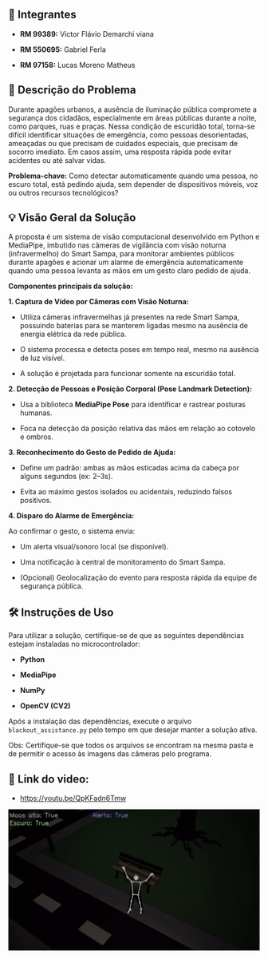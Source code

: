 ## 👤 Integrantes

- **RM 99389:** Victor Flávio Demarchi viana

- **RM 550695:** Gabriel Ferla

- **RM 97158:** Lucas Moreno Matheus

## 🧩 Descrição do Problema
Durante apagões urbanos, a ausência de iluminação pública compromete a segurança dos cidadãos, especialmente em áreas públicas durante a noite, como parques, ruas e praças. Nessa condição de escuridão total, torna-se difícil identificar situações de emergência, como pessoas desorientadas, ameaçadas ou que precisam de cuidados especiais, que precisam de socorro imediato. Em casos assim, uma resposta rápida pode evitar acidentes ou até salvar vidas.

**Problema-chave:** Como detectar automaticamente quando uma pessoa, no escuro total, está pedindo ajuda, sem depender de dispositivos móveis, voz ou outros recursos tecnológicos?

## 💡 Visão Geral da Solução
A proposta é um sistema de visão computacional desenvolvido em Python e MediaPipe, imbutido nas câmeras de vigilância com visão noturna (infravermelho) do Smart Sampa, para monitorar ambientes públicos durante apagões e acionar um alarme de emergência automaticamente quando uma pessoa levanta as mãos em um gesto claro pedido de ajuda.

**Componentes principais da solução:**

**1. Captura de Vídeo por Câmeras com Visão Noturna:**

* Utiliza câmeras infravermelhas já presentes na rede Smart Sampa, possuindo baterias para se manterem ligadas mesmo na ausência de energia elétrica da rede pública.

* O sistema processa e detecta poses em tempo real, mesmo na ausência de luz visível.

* A solução é projetada para funcionar somente na escuridão total.

**2. Detecção de Pessoas e Posição Corporal (Pose Landmark Detection):**

* Usa a biblioteca **MediaPipe Pose** para identificar e rastrear posturas humanas.

* Foca na detecção da posição relativa das mãos em relação ao cotovelo e ombros.

**3. Reconhecimento do Gesto de Pedido de Ajuda:**

* Define um padrão: ambas as mãos esticadas acima da cabeça por alguns segundos (ex: 2–3s).

* Evita ao máximo gestos isolados ou acidentais, reduzindo falsos positivos.

**4. Disparo do Alarme de Emergência:**

Ao confirmar o gesto, o sistema envia:

* Um alerta visual/sonoro local (se disponível).

* Uma notificação à central de monitoramento do Smart Sampa.

* (Opcional) Geolocalização do evento para resposta rápida da equipe de segurança pública.

## 🛠️ Instruções de Uso
Para utilizar a solução, certifique-se de que as seguintes dependências estejam instaladas no microcontrolador:

* **Python**

* **MediaPipe**

* **NumPy**

* **OpenCV (CV2)**

Após a instalação das dependências, execute o arquivo `blackout_assistance.py` pelo tempo em que desejar manter a solução ativa. 

Obs: Certifique-se que todos os arquivos se encontram na mesma pasta e de permitir o acesso às imagens das câmeras pelo programa.

## 🔗 Link do video:

* https://youtu.be/QpKFadn6Tmw

![Screenshot](imagem_1.jpg)

